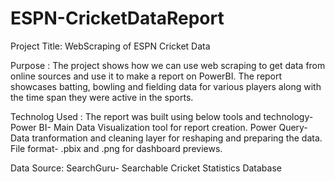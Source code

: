 # ESPN-CricketDataReport

Project Title: WebScraping of ESPN Cricket Data

Purpose : The project shows how we can use web scraping to get data from online sources and use it to make a report on PowerBI. The report showcases batting, bowling and fielding data for various players along with the time span they were active in the sports.

Technolog Used : The report was built using below tools and technology-
  Power BI- Main Data Visualization tool for report creation.
  Power Query- Data tranformation and cleaning layer for reshaping and preparing the data.
  File format- .pbix and .png for dashboard previews.

Data Source: SearchGuru- Searchable Cricket Statistics Database








